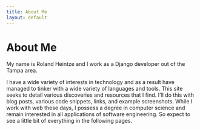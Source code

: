 ```yaml
---
title: About Me
layout: default
---
```


# About Me

My name is Roland Heintze and I work as a Django developer out of the Tampa area.

I have a wide variety of interests in technology and as a result have managed to tinker with a wide variety of languages and tools.
This site seeks to detail various discoveries and resources that I find. I'll do this with blog posts, various code snippets, links,
and example screenshots. While I work with web these days, I possess a degree in computer science and remain interested in all applications of software engineering. So expect to see a little bit of everything in the following pages.
